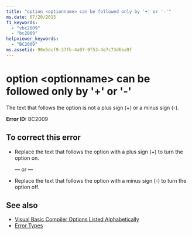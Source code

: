 ```yaml
---
title: "option <optionname> can be followed only by '+' or '-'"
ms.date: 07/20/2015
f1_keywords: 
  - "vbc2009"
  - "bc2009"
helpviewer_keywords: 
  - "BC2009"
ms.assetid: 90e5dcf9-37fb-4a97-9f53-4e7c73d6ba9f
---
```

# option \<optionname> can be followed only by '+' or '-'
The text that follows the option is not a plus sign (+) or a minus sign (-).  
  
 **Error ID:** BC2009  
  
## To correct this error  
  
- Replace the text that follows the option with a plus sign (+) to turn the option on.  
  
     — or —  
  
- Replace the text that follows the option with a minus sign (-) to turn the option off.  
  
## See also

- [Visual Basic Compiler Options Listed Alphabetically](../reference/command-line-compiler/compiler-options-listed-alphabetically.md)
- [Error Types](../programming-guide/language-features/error-types.md)
